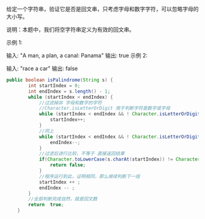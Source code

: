 给定一个字符串，验证它是否是回文串，只考虑字母和数字字符，可以忽略字母的大小写。

说明：本题中，我们将空字符串定义为有效的回文串。

示例 1:

输入: "A man, a plan, a canal: Panama"
输出: true
示例 2:

输入: "race a car"
输出: false

```java
public boolean isPalindrome(String s) {
        int startIndex = 0;
        int endIndex = s.length() - 1;
        while (startIndex < endIndex) {
            //过滤掉非 字母和数字的字符 
            //Character.isLetterOrDigit 用于判断字符是数字或字母
            while (startIndex < endIndex && ! Character.isLetterOrDigit(s.charAt(startIndex))){
                startIndex++;
            }
            //同上
            while (startIndex < endIndex && ! Character.isLetterOrDigit(s.charAt(endIndex))){
                endIndex--;
            }
            //过滤后进行比较，不等于 直接返回结果
            if(Character.toLowerCase(s.charAt(startIndex)) != Character.toLowerCase(s.charAt(endIndex))){
                return false;
            }
            //程序运行到此，证明相同，那么继续判断下一组
            startIndex ++ ;
            endIndex -- ;
        }
        //全部判断完成自然，就是回文数
        return  true;
    }
```


